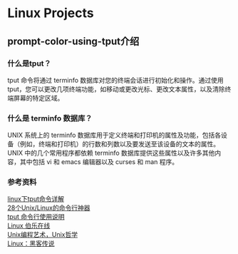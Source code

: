 # Linux Projects #


## prompt-color-using-tput介绍 ##
### 什么是tput？ ###
tput 命令将通过 terminfo 数据库对您的终端会话进行初始化和操作。通过使用 tput，您可以更改几项终端功能，如移动或更改光标、更改文本属性，以及清除终端屏幕的特定区域。

### 什么是 terminfo 数据库？ ###
UNIX 系统上的 terminfo 数据库用于定义终端和打印机的属性及功能，包括各设备（例如，终端和打印机）的行数和列数以及要发送至该设备的文本的属性。UNIX 中的几个常用程序都依赖 terminfo 数据库提供这些属性以及许多其他内容，其中包括 vi 和 emacs 编辑器以及 curses 和 man 程序。

### 参考资料 ###
[linux下tput命令详解](http://blog.51cto.com/297020555/491954)  
[28个Unix/Linux的命令行神器](http://blog.jobbole.com/23638/)  
[tput 命令行使用说明](http://blog.csdn.net/fdipzone/article/details/9993961)  
[Linux 伯乐在线](http://blog.jobbole.com/tag/linux/)  
[Unix编程艺术，Unix哲学](http://blog.jobbole.com/1295/)  
[Linux：黑客传说](http://blog.jobbole.com/1517/)  
